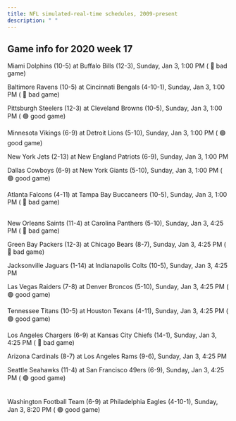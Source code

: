 ```yaml
---
title: NFL simulated-real-time schedules, 2009-present
description: " "
---
```


## Game info for 2020 week 17
Miami Dolphins (10-5) at Buffalo Bills (12-3), Sunday, Jan 3, 1:00 PM (	:red_circle: bad game)

Baltimore Ravens (10-5) at Cincinnati Bengals (4-10-1), Sunday, Jan 3, 1:00 PM (	:red_circle: bad game)

Pittsburgh Steelers (12-3) at Cleveland Browns (10-5), Sunday, Jan 3, 1:00 PM (	:green_circle: good game)

Minnesota Vikings (6-9) at Detroit Lions (5-10), Sunday, Jan 3, 1:00 PM (	:green_circle: good game)

New York Jets (2-13) at New England Patriots (6-9), Sunday, Jan 3, 1:00 PM

Dallas Cowboys (6-9) at New York Giants (5-10), Sunday, Jan 3, 1:00 PM (	:green_circle: good game)

Atlanta Falcons (4-11) at Tampa Bay Buccaneers (10-5), Sunday, Jan 3, 1:00 PM (	:red_circle: bad game)

<br/>New Orleans Saints (11-4) at Carolina Panthers (5-10), Sunday, Jan 3, 4:25 PM (	:red_circle: bad game)

Green Bay Packers (12-3) at Chicago Bears (8-7), Sunday, Jan 3, 4:25 PM (	:red_circle: bad game)

Jacksonville Jaguars (1-14) at Indianapolis Colts (10-5), Sunday, Jan 3, 4:25 PM

Las Vegas Raiders (7-8) at Denver Broncos (5-10), Sunday, Jan 3, 4:25 PM (	:green_circle: good game)

Tennessee Titans (10-5) at Houston Texans (4-11), Sunday, Jan 3, 4:25 PM (	:green_circle: good game)

Los Angeles Chargers (6-9) at Kansas City Chiefs (14-1), Sunday, Jan 3, 4:25 PM (	:red_circle: bad game)

Arizona Cardinals (8-7) at Los Angeles Rams (9-6), Sunday, Jan 3, 4:25 PM

Seattle Seahawks (11-4) at San Francisco 49ers (6-9), Sunday, Jan 3, 4:25 PM (	:green_circle: good game)

<br/>Washington Football Team (6-9) at Philadelphia Eagles (4-10-1), Sunday, Jan 3, 8:20 PM (	:green_circle: good game)

